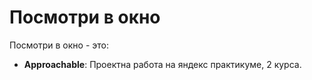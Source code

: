 # Посмотри в окно

Посмотри в окно - это:

- **Approachable**:
  Проектна работа на яндекс практикуме, 2 курса.

